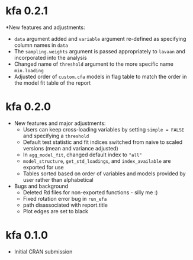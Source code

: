 # kfa 0.2.1

*New features and adjustments:
  * `data` argument added and `variable` argument re-defined as specifying column names in `data`
  * The `sampling.weights` argument is passed appropriately to `lavaan` and incorporated into the analysis
  * Changed name of `threshold` argument to the more specific name `min.loading`
  * Adjusted order of `custom.cfa` models in flag table to match the order in the model fit table of the report

# kfa 0.2.0

* New features and major adjustments:
  * Users can keep cross-loading variables by setting `simple = FALSE` and specifying a `threshold`
  * Default test statistic and fit indices switched from naive to scaled versions (mean and variance adjusted)
  * In `agg_model_fit`, changed default index to `"all"`
  * `model_structure`, `get_std_loadings`, and `index_available` are exported for use
  * Tables sorted based on order of variables and models provided by user rather than alphabetical
* Bugs and background
  * Deleted Rd files for non-exported functions - silly me :)
  * Fixed rotation error bug in `run_efa`
  * path disassociated with report.title
  * Plot edges are set to black

# kfa 0.1.0

* Initial CRAN submission
